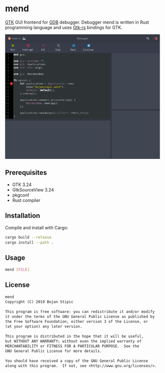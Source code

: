 # mend

[GTK](https://www.gtk.org/) GUI frontend for [GDB](https://www.gnu.org/software/gdb/) debugger.
Debugger mend is written in Rust programming language and uses [Gtk-rs](https://gtk-rs.org/) bindings for GTK.

![Screenshot](screenshot.png)

## Prerequisites

* GTK 3.24
* GtkSourceView 3.24
* pkgconf
* Rust compiler

## Installation

Compile and install with Cargo:
```bash
cargo build --release
cargo install --path .
```

## Usage

```bash
mend [FILE]
```

## License

	mend
	Copyright (C) 2019 Bojan Stipic

	This program is free software: you can redistribute it and/or modify
	it under the terms of the GNU General Public License as published by
	the Free Software Foundation, either version 3 of the License, or
	(at your option) any later version.

	This program is distributed in the hope that it will be useful,
	but WITHOUT ANY WARRANTY; without even the implied warranty of
	MERCHANTABILITY or FITNESS FOR A PARTICULAR PURPOSE.  See the
	GNU General Public License for more details.

	You should have received a copy of the GNU General Public License
	along with this program.  If not, see <http://www.gnu.org/licenses/>.
